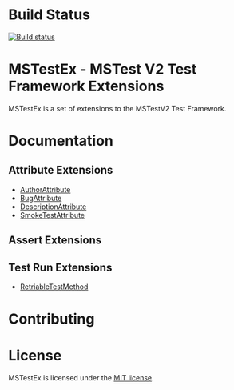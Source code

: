 # Build Status
[![Build status](https://pvlakshm.visualstudio.com/MSTestEx/_apis/build/status/MSTestEx-.NET%20Desktop-CI)](https://pvlakshm.visualstudio.com/MSTestEx/_build/latest?definitionId=95)
# MSTestEx - MSTest V2 Test Framework Extensions
MSTestEx is a set of extensions to the MSTestV2 Test Framework.
# Documentation
## Attribute Extensions
 - [AuthorAttribute](docs/AttribEx/AuthorAttribute.md)
 - [BugAttribute](docs/AttribEx/BugAttribute.md)
 - [DescriptionAttribute](docs/AttribEx/DescriptionAttribute.md)
 - [SmokeTestAttribute](docs/AttribEx/SmokeTestAttribute.md)
## Assert Extensions
## Test Run Extensions
 - [RetriableTestMethod](docs/TestRunEx/RetriableTestMethod.md)
# Contributing
# License
MSTestEx is licensed under the [MIT license](./LICENSE).